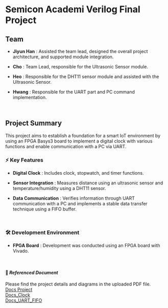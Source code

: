 # Semicon Academi Verilog Final Project
## Team
- **Jiyun Han** : Assisted the team lead, designed the overall project architecture, and supported module integration.

- **Cho** : Team Lead, responsible for the Ultrasonic Sensor module.

- **Heo** : Responsible for the DHT11 sensor module and assisted with the Ultrasonic Sensor.

- **Hwang** : Responsible for the UART part and PC command implementation.

  <br>

## Project Summary
This project aims to establish a foundation for a smart IoT environment by using an FPGA Basys3 board to implement a digital clock with various functions and enable communication with a PC via UART.

### ⚡ Key Features
- **Digital Clock** : Includes clock, stopwatch, and timer functions.

- **Sensor Integration** : Measures distance using an ultrasonic sensor and temperature/humidity using a DHT11 sensor.

- **Data Communication** : Verifies information through UART communication with a PC and implements a stable data transfer technique using a FIFO buffer.
<br>

### 🛠 Development Environment
- **FPGA Board** : Development was conducted using an FPGA board with Vivado.

<br>

#### 📜 *Referenced Document*
Please find the project details and diagrams in the uploaded PDF file. <br>
[Docs Project](https://github.com/J-HanRyang/Semicon_Academi/tree/main/FPGA_Digital_Clock%20With%202%20Sensors/Docs) <br>
[Docs_Clock](https://github.com/J-HanRyang/Semicon_Academi/tree/main/FPGA_Digital_Clock%20With%202%20Sensors/Clock/Docs) <br>
[Docs_UART_FIFO](https://github.com/J-HanRyang/Semicon_Academi/tree/main/FPGA_Digital_Clock%20With%202%20Sensors/UART_FIFO/Docs)

